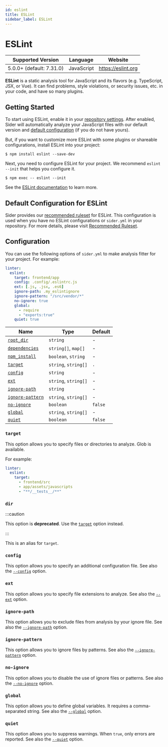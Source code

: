 ```yaml
---
id: eslint
title: ESLint
sidebar_label: ESLint
---
```


# ESLint

| Supported Version        | Language   | Website            |
| ------------------------ | ---------- | ------------------ |
| 5.0.0+ (default: 7.31.0) | JavaScript | https://eslint.org |

**ESLint** is a static analysis tool for JavaScript and its flavors (e.g. TypeScript, JSX, or Vue).
It can find problems, style violations, or security issues, etc. in your code, and have so many plugins.

## Getting Started

To start using ESLint, enable it in your [repository settings](../../getting-started/repository-settings.md).
After enabled, Sider will automatically analyze your JavaScript files with our default version and [default configuration](#default-configuration-for-eslint) (if you do not have yours).

But, if you want to customize more ESLint with some plugins or shareable configurations, install ESLint into your project:

```console
$ npm install eslint --save-dev
```

Next, you need to configure ESLint for your project. We recommend `eslint --init` that helps you configure it.

```console
$ npm exec -- eslint --init
```

See the [ESLint documentation](https://eslint.org/docs/user-guide/getting-started) to learn more.

## Default Configuration for ESLint

Sider provides our [recommended ruleset](https://github.com/sider/runners/blob/HEAD/images/eslint/sider_recommended_eslint.js) for ESLint.
This configuration is used when you have no ESLint configurations or `sider.yml` in your repository.
For more details, please visit [Recommended Ruleset](../../getting-started/recommended-rules.md).

## Configuration

You can use the following options of `sider.yml` to make analysis fitter for your project. For example:

```yaml
linter:
  eslint:
    target: frontend/app
    config: .config/.eslintrc.js
    ext: [.js, .jsx, .es6]
    ignore-path: .my_eslintignore
    ignore-pattern: "/src/vendor/*"
    no-ignore: true
    global:
      - require
      - "exports:true"
    quiet: true
```

| Name                                                                                          | Type                 | Default |
| --------------------------------------------------------------------------------------------- | -------------------- | ------- |
| [`root_dir`](../../getting-started/custom-configuration.md#linteranalyzer_idroot_dir)         | `string`             | -       |
| [`dependencies`](../../getting-started/custom-configuration.md#linteranalyzer_iddependencies) | `string[]`, `map[]`  | -       |
| [`npm_install`](../../getting-started/custom-configuration.md#linteranalyzer_idnpm_install)   | `boolean`, `string`  | -       |
| [`target`](#target)                                                                           | `string`, `string[]` | `.`     |
| [`config`](#config)                                                                           | `string`             | -       |
| [`ext`](#ext)                                                                                 | `string`, `string[]` | -       |
| [`ignore-path`](#ignore-path)                                                                 | `string`             | -       |
| [`ignore-pattern`](#ignore-pattern)                                                           | `string`, `string[]` | -       |
| [`no-ignore`](#no-ignore)                                                                     | `boolean`            | `false` |
| [`global`](#global)                                                                           | `string`, `string[]` | -       |
| [`quiet`](#quiet)                                                                             | `boolean`            | `false` |

### `target`

This option allows you to specify files or directories to analyze. Glob is available.

For example:

```yaml
linter:
  eslint:
    target:
      - frontend/src
      - app/assets/javascripts
      - "**/__tests__/**"
```

### `dir`

:::caution

This option is **deprecated**. Use the [`target`](#target) option instead.

:::

This is an alias for `target`.

### `config`

This option allows you to specify an additional configuration file.
See also the [`--config`](https://eslint.org/docs/user-guide/command-line-interface#-c-config) option.

### `ext`

This option allows you to specify file extensions to analyze.
See also the [`--ext`](https://eslint.org/docs/user-guide/command-line-interface#-ext) option.

### `ignore-path`

This option allows you to exclude files from analysis by your ignore file.
See also the [`--ignore-path`](https://eslint.org/docs/user-guide/command-line-interface#-ignore-path) option.

### `ignore-pattern`

This option allows you to ignore files by patterns.
See also the [`--ignore-pattern`](https://eslint.org/docs/user-guide/command-line-interface#-ignore-pattern) option.

### `no-ignore`

This option allows you to disable the use of ignore files or patterns.
See also the [`--no-ignore`](https://eslint.org/docs/user-guide/command-line-interface#-no-ignore) option.

### `global`

This option allows you to define global variables. It requires a comma-separated string.
See also the [`--global`](https://eslint.org/docs/user-guide/command-line-interface#-global) option.

### `quiet`

This option allows you to suppress warnings. When `true`, only errors are reported.
See also the [`--quiet`](https://eslint.org/docs/user-guide/command-line-interface#-quiet) option.
